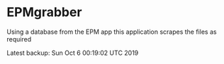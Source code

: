# EPMgrabber
Using a database from the EPM app this application scrapes the files as required


Latest backup: Sun Oct 6 00:19:02 UTC 2019
